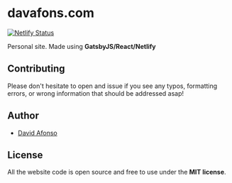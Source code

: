 # davafons.com
[![Netlify Status](https://api.netlify.com/api/v1/badges/d1c8b097-0ddc-4293-aea1-1e69bd82e877/deploy-status)](https://app.netlify.com/sites/davafons/deploys)

Personal site. Made using __GatsbyJS/React/Netlify__

## Contributing

Please don't hesitate to open and issue if you see any typos, formatting errors, or wrong information that should be addressed asap!

## Author

* [David Afonso](https://www.davafons.com)

## License

All the website code is open source and free to use under the __MIT license__.
